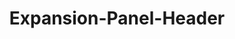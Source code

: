 ---
layout: pattern-lyne.njk
tags: 
    - lyne_components_de
    - lyne_components_expansion_panel_header_de
    - lyne_components_expansion_panel_child_de
key: expansion-panel-header-lyne_de
title: Expansion-Panel-Header
parent: lyne_components_de
order: 420
excludeInNavigation: true
patternId: sbbExpansionPanelHeader
---